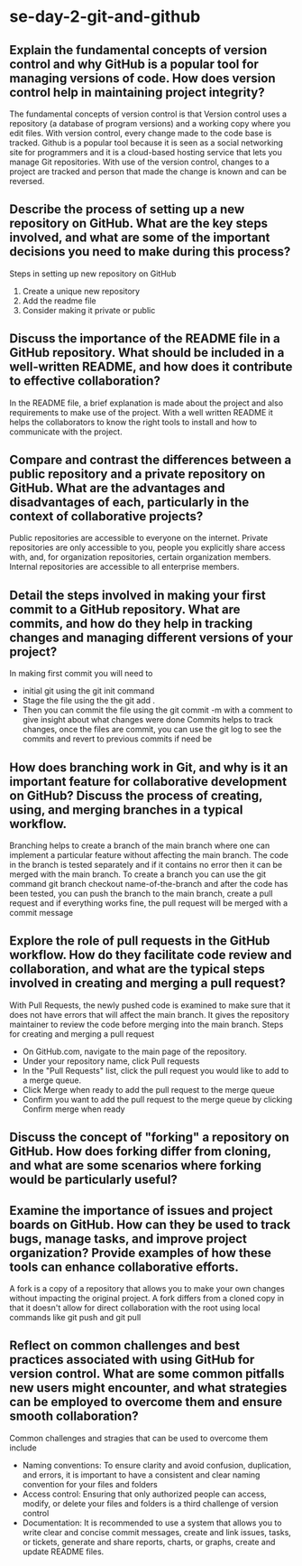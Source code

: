 # se-day-2-git-and-github
## Explain the fundamental concepts of version control and why GitHub is a popular tool for managing versions of code. How does version control help in maintaining project integrity?
The fundamental concepts of version control is that Version control uses a repository (a database of program versions) and a working copy where you edit files. With version control, every change made to the code base is tracked. Github is a popular tool because it is seen as a social networking site for programmers and it is a cloud-based hosting service that lets you manage Git repositories. With use of the version control, changes to a project are tracked and person that made the change is known and can be reversed.

## Describe the process of setting up a new repository on GitHub. What are the key steps involved, and what are some of the important decisions you need to make during this process?
Steps in setting up new repository on GitHub
1. Create a unique new repository
2. Add the readme file
3. Consider making it private or public

## Discuss the importance of the README file in a GitHub repository. What should be included in a well-written README, and how does it contribute to effective collaboration?
In the README file, a brief explanation is made about the project and also requirements to make use of the project. With a well written README it helps the collaborators to know the right tools to install and how to communicate with the project.

## Compare and contrast the differences between a public repository and a private repository on GitHub. What are the advantages and disadvantages of each, particularly in the context of collaborative projects?
Public repositories are accessible to everyone on the internet. Private repositories are only accessible to you, people you explicitly share access with, and, for organization repositories, certain organization members. Internal repositories are accessible to all enterprise members.


## Detail the steps involved in making your first commit to a GitHub repository. What are commits, and how do they help in tracking changes and managing different versions of your project?
In making first commit you will need to 
- initial git using the git init command
- Stage the file using the the git add .
- Then you can commit the file using the git commit -m with a comment to give insight about what changes were done
Commits helps to track changes, once the files are commit, you can use the git log to see the commits and revert to previous commits if need be

## How does branching work in Git, and why is it an important feature for collaborative development on GitHub? Discuss the process of creating, using, and merging branches in a typical workflow.
Branching helps to create a branch of the main branch where one can implement a particular feature without affecting the main branch. The code in the branch is tested separately and if it contains no error then it can be merged with the main branch.
To create a branch you can use the git command git branch checkout name-of-the-branch and after the code has been tested, you can push the branch to the main branch, create a pull request and if everything works fine, the pull request will be merged with a commit message

## Explore the role of pull requests in the GitHub workflow. How do they facilitate code review and collaboration, and what are the typical steps involved in creating and merging a pull request?
With Pull Requests, the newly pushed code is examined to make sure that it does not have errors that will affect the main branch. It gives the repository maintainer to review the code before merging into the main branch. 
Steps for creating and merging a pull request
- On GitHub.com, navigate to the main page of the repository.
- Under your repository name, click  Pull requests
- In the "Pull Requests" list, click the pull request you would like to add to a merge queue.
- Click Merge when ready to add the pull request to the merge queue
- Confirm you want to add the pull request to the merge queue by clicking Confirm merge when ready

## Discuss the concept of "forking" a repository on GitHub. How does forking differ from cloning, and what are some scenarios where forking would be particularly useful?

## Examine the importance of issues and project boards on GitHub. How can they be used to track bugs, manage tasks, and improve project organization? Provide examples of how these tools can enhance collaborative efforts.
A fork is a copy of a repository that allows you to make your own changes without impacting the original project. A fork differs from a cloned copy in that it doesn't allow for direct collaboration with the root using local commands like git push and git pull

## Reflect on common challenges and best practices associated with using GitHub for version control. What are some common pitfalls new users might encounter, and what strategies can be employed to overcome them and ensure smooth collaboration?
Common challenges and stragies that can be used to overcome them include
- Naming conventions: To ensure clarity and avoid confusion, duplication, and errors, it is important to have a consistent and clear naming convention for your files and folders
- Access control: Ensuring that only authorized people can access, modify, or delete your files and folders is a third challenge of version control
- Documentation: It is recommended to use a system that allows you to write clear and concise commit messages, create and link issues, tasks, or tickets, generate and share reports, charts, or graphs, create and update README files.
